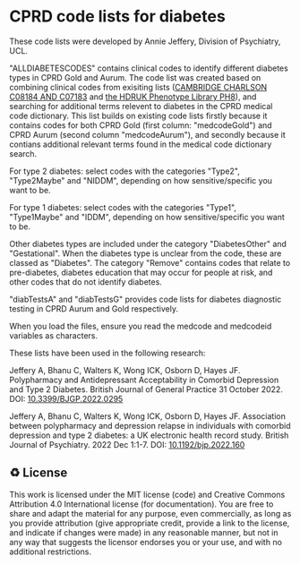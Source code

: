 # CPRD code lists for diabetes

These code lists were developed by Annie Jeffery, Division of Psychiatry, UCL.


"ALLDIABETESCODES" contains clinical codes to identify different diabetes types in CPRD Gold and Aurum. The code list was created based on combining clinical codes from exisiting lists ([CAMBRIDGE CHARLSON C08184 AND C07183](https://www.phpc.cam.ac.uk/pcu/research/research-groups/crmh/cprd_cam/codelists/v11/) and [the HDRUK Phenotype Library PH8](https://phenotypes.healthdatagateway.org/phenotypes/PH8/version/16/detail/)), and searching for additional terms relevent to diabetes in the CPRD medical code dictionary. This list builds on existing code lists firstly because it contains codes for both CPRD Gold (first column: "medcodeGold") and CPRD Aurum (second column "medcodeAurum"), and secondly because it contians additional relevant terms found in the medical code dictionary search. 

For type 2 diabetes: select codes with the categories "Type2", "Type2Maybe" and "NIDDM", depending on how sensitive/specific you want to be.

For type 1 diabetes: select codes with the categories "Type1", "Type1Maybe" and "IDDM", depending on how sensitive/specific you want to be.

Other diabetes types are included under the category "DiabetesOther" and "Gestational". When the diabetes type is unclear from the code, these are classed as "Diabetes". The category "Remove" contains codes that relate to pre-diabetes, diabetes education that may occur for people at risk, and other codes that do not identify diabetes.


"diabTestsA" and "diabTestsG" provides code lists for diabetes diagnostic testing in CPRD Aurum and Gold respectively. 


When you load the files, ensure you read the medcode and medcodeid variables as characters.


These lists have been used in the following research:

Jeffery A, Bhanu C, Walters K, Wong ICK, Osborn D, Hayes JF. Polypharmacy and Antidepressant Acceptability in Comorbid Depression and Type 2 Diabetes. British Journal of General Practice 31 October 2022. DOI: [10.3399/BJGP.2022.0295](https://doi.org/10.3399/BJGP.2022.0295)

Jeffery A, Bhanu C, Walters K, Wong ICK, Osborn D, Hayes JF. Association between polypharmacy and depression relapse in individuals with comorbid depression and type 2 diabetes: a UK electronic health record study. British Journal of Psychiatry. 2022 Dec 1:1-7. DOI: [10.1192/bjp.2022.160](https://www.cambridge.org/core/journals/the-british-journal-of-psychiatry/article/association-between-polypharmacy-and-depression-relapse-in-individuals-with-comorbid-depression-and-type-2-diabetes-a-uk-electronic-health-record-study/0E2777EA8E768BED2D11C5CCE6AFBB40)


♻️ License
---

This work is licensed under the MIT license (code) and Creative Commons Attribution 4.0 International license (for documentation).
You are free to share and adapt the material for any purpose, even commercially,
as long as you provide attribution (give appropriate credit, provide a link to the license,
and indicate if changes were made) in any reasonable manner, but not in any way that suggests the
licensor endorses you or your use, and with no additional restrictions.
